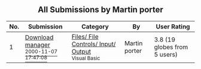 ﻿<div align="center">

## All Submissions by Martin porter

</div>

No.  | Submission | Category | By   | User Rating
---- | ---------- | -------- | ---- | -----------
1 | [Download manager<br /><sup>2000-11-07 17:47:08</sup>](https://github.com/Planet-Source-Code/martin-porter-download-manager__1-12671) | [Files/ File Controls/ Input/ Output<br /><sup>Visual Basic</sup>](../ByCategory/files-file-controls-input-output__1-3.md) | Martin porter | 3.8 (19 globes from 5 users)
